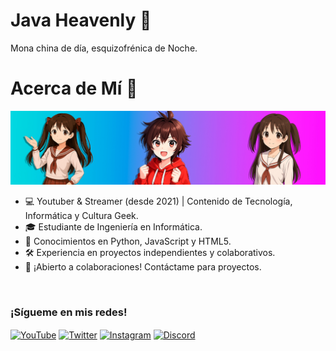 # Java Heavenly 🖤
Mona china de día, esquizofrénica de Noche.

# Acerca de Mí 👤
![Banner GitHub](github-readme.jpg)
- 💻 Youtuber & Streamer (desde 2021) | Contenido de Tecnología, Informática y Cultura Geek.
- 🎓 Estudiante de Ingeniería en Informática.
- 🌱 Conocimientos en Python, JavaScript y HTML5.
- 🛠️ Experiencia en proyectos independientes y colaborativos.
- 🤝 ¡Abierto a colaboraciones! Contáctame para proyectos.

<br>

### ¡Sígueme en mis redes!
<p align="left">
<a href="https://www.youtube.com/@javaheavenly6" target="_blank"><img align="center" src="https://img.shields.io/badge/YouTube-%23FF0000.svg?style=for-the-badge&logo=YouTube&logoColor=white" alt="YouTube" /></a>
<a href="https://www.twitter.com/javaheavenly6" target="_blank"><img align="center" src="https://img.shields.io/badge/Twitter-%231DA1F2.svg?style=for-the-badge&logo=Twitter&logoColor=white" alt="Twitter" /></a>
<a href="https://www.instagram.com/javaheavenly6/" target="_blank"><img align="center" src="https://img.shields.io/badge/Instagram-%23E4405F.svg?style=for-the-badge&logo=Instagram&logoColor=white" alt="Instagram" /></a>
<a href="https://discord.gg/xvr4awRF9R" target="_blank"><img align="center" src="https://img.shields.io/badge/Discord-%235865F2.svg?style=for-the-badge&logo=discord&logoColor=white" alt="Discord" /></a>
</p>        
